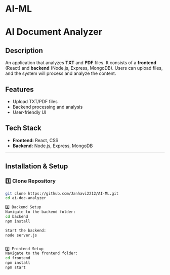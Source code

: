 # AI-ML
# AI Document Analyzer

## Description
An application that analyzes **TXT** and **PDF** files. It consists of a **frontend** (React) and **backend** (Node.js, Express, MongoDB). Users can upload files, and the system will process and analyze the content.

## Features
- Upload TXT/PDF files
- Backend processing and analysis
- User-friendly UI

## Tech Stack
- **Frontend:** React, CSS
- **Backend:** Node.js, Express, MongoDB


---

## Installation & Setup

### 1️⃣ Clone Repository
```sh
git clone https://github.com/Janhavi2212/AI-ML.git
cd ai-doc-analyzer

2️⃣ Backend Setup
Navigate to the backend folder:
cd backend
npm install

Start the backend:
node server.js


3️⃣ Frontend Setup
Navigate to the frontend folder:
cd frontend
npm install
npm start


